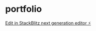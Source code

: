 # portfolio

[Edit in StackBlitz next generation editor ⚡️](https://stackblitz.com/~/github.com/dicey24/portfolio)